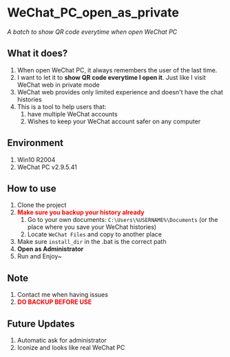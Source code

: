 # WeChat_PC_open_as_private
*A batch to show QR code everytime when open WeChat PC*

## What it does?
1. When open WeChat PC, it always remembers the user of the last time.
2. I want to let it to **show QR code everytime I open it**. Just like I visit WeChat web in private mode
3. WeChat web provides only limited experience and doesn't have the chat histories
4. This is a tool to help users that:
   1. have multiple WeChat accounts
   2. Wishes to keep your WeChat account safer on any computer

## Environment
1. Win10 R2004
2. WeChat PC v2.9.5.41

## How to use
1. Clone the project
2. <font color=red>**Make sure you backup your history already**</font>
   1. Go to your own documents: `C:\Users\%USERNAME%\Documents` (or the place where you save your WeChat histories)
   2. Locate `WeChat Files` and copy to another place
3. Make sure `install_dir` in the .bat is the correct path
4. **Open as Administrator**
5. Run and Enjoy~   

## Note
1. Contact me when having issues
2. <font color=red>**DO BACKUP BEFORE USE**</font>

## Future Updates
1. Automatic ask for administrator
2. Iconize and looks like real WeChat PC 